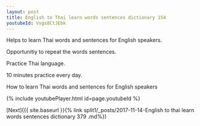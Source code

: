 ```yaml
---
layout: post
title: English to Thai learn words sentences dictionary 154 
youtubeId: Vvgs8CtJEbk
---
```

 
 
Helps to learn Thai words and sentences for English speakers.

Opportunitiy to repeat the words sentences. 

Practice Thai language. 
 
10 minutes practice every day. 
 
How to learn Thai words and sentences for English speakers 
 
{% include youtubePlayer.html id=page.youtubeId %}
 
 
[Next]({{ site.baseurl }}{% link  split1/_posts/2017-11-14-English to thai learn words sentences dictionary 379 .md%})
 
